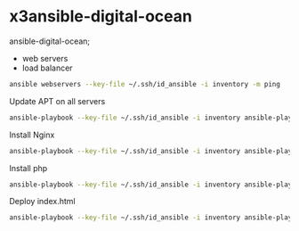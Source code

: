 # x3ansible-digital-ocean

ansible-digital-ocean;
- web servers
- load balancer

```sh
ansible webservers --key-file ~/.ssh/id_ansible -i inventory -m ping
```

Update APT on all servers
```sh
ansible-playbook --key-file ~/.ssh/id_ansible -i inventory ansible-playbooks/apt.yml
```

Install Nginx
```sh
ansible-playbook --key-file ~/.ssh/id_ansible -i inventory ansible-playbooks/nginx.yml
```

Install php
```sh
ansible-playbook --key-file ~/.ssh/id_ansible -i inventory ansible-playbooks/php.yml
```

Deploy index.html
```sh
ansible-playbook --key-file ~/.ssh/id_ansible -i inventory ansible-playbooks/deploy_index.yml
```
